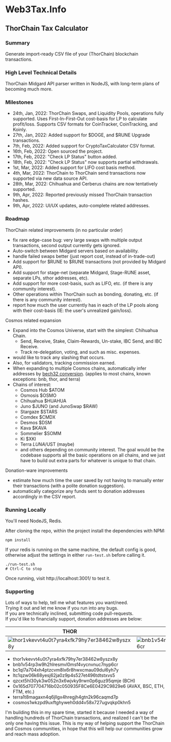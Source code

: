 # Web3Tax.Info #
## ThorChain Tax Calculator ##
### Summary ###
Generate import-ready CSV file of your (ThorChain) blockchain transactions.
### High Level Technical Details ###
ThorChain Midgard API parser written in NodeJS, with long-term plans of becoming much more.
### Milestones ###
* 24th, Jan, 2022: ThorChain Swaps, and Liquidity Pools, operations fully supported.
  Uses First-In-First-Out cost-basis for LP to calculate profit/loss.
  Supports CSV formats for CoinTracker, CoinTracking, and Koinly.
* 27th, Jan, 2022: Added support for $DOGE, and $RUNE Upgrade transactions.
* 7th, Feb, 2022: Added support for CryptoTaxCalculator CSV format.
* 16th, Feb, 2022: Open sourced the project.
* 17th, Feb, 2022: "Check LP Status" button added.
* 18th, Feb, 2022: "Check LP Status" now supports partial withdrawals.
* 1st, Mar, 2022: Added support for LIFO cost basis method.
* 4th, Mar, 2022: ThorChain to ThorChain send transactions now supported via new data source API.
* 28th, Mar, 2022: Chihuahua and Cerberus chains are now tentatively supported.
* 9th, Apr, 2022: Reported previously missed ThorChain transaction hashes.
* 9th, Apr, 2022: UI/UX updates, auto-complete related addresses.
### Roadmap ###
ThorChain related improvements (in no particular order)
* fix rare edge-case bug: very large swaps with multiple output transactions, second output currently gets ignored.
* Auto-switch between Midgard servers based on availability.
* handle failed swaps better (just report cost, instead of in-trade-out)
* Add support for $RUNE to $RUNE transactions (not provided by Midgard API).
* Add support for stage-net (separate Midgard, Stage-RUNE asset, separate LPs, sthor addresses, etc).
* Add support for more cost-basis, such as LIFO, etc. (if there is any community interest).
* Other operations within ThorChain such as bonding, donating, etc. (if there is any community interest).
* report how much the user currently has in each of the LP pools along with their cost-basis (IE: the user's unrealized gain/loss).

Cosmos related expansion
* Expand into the Cosmos Universe, start with the simplest: Chihuahua Chain.
  * Send, Receive, Stake, Claim-Rewards, Un-stake, IBC Send, and IBC Receive.
  * Track re-delegation, voting, and such as misc. expenses.
* would like to track any slashing that occurs.
* Also, for validators, tracking commission earned.
* When expanding to multiple Cosmos chains, automatically infer addresses by
  [bech32 conversion](https://jasbanza.github.io/convert-bech32-address/).
  (applies to most chains, known exceptions: bnb, thor, and terra)
* Chains of interest:
  * Cosmos Hub $ATOM
  * Osmosis $OSMO
  * Chihuahua $HUAHUA
  * Juno $JUNO (and JunoSwap $RAW)
  * Stargaze $STARS
  * Comdex $CMDX
  * Desmos $DSM
  * Kava $KAVA
  * Sommelier $SOMM
  * Ki $XKI
  * Terra $LUNA/$UST (maybe)
  * and others depending on community interest. The goal would be the codebase supports all the basic operations on all
    chains, and we just have to build out extra parts for whatever is unique to that chain.

Donation-ware improvements
* estimate how much time the user saved by not having to manually enter their transactions (with a polite donation suggestion).
* automatically categorize any funds sent to donation addresses accordingly in the CSV report.

### Running Locally ###

You'll need NodeJS, Redis.

After cloning the repo, within the project install the dependencies with NPM:
```
npm install
```

If your redis is running on the same machine, the default config is good, otherwise adjust the settings in either
`run-test.sh` before calling it.
```
./run-test.sh
# Ctrl-C to stop
```

Once running, visit http://localhost:3001/ to test it.

### Supporting ###
Lots of ways to help, tell me what features you want/need.<br/>
Trying it out and let me know if you run into any bugs.<br/>
If you are technically inclined, submitting code pull-requests.<br/>
If you'd like to financially support, donation addresses are below:

| THOR                                                                                  | BNB                                                                                 |
|---------------------------------------------------------------------------------------|-------------------------------------------------------------------------------------|
| ![thor1vkevvt4u0t7yra4xfk79hy7er38462w8yszx8y](https://www.digitaladapt.com/thor.png) | ![bnb1v54rp3w9h2hlresmvl0msf4vycnvnuc7nyp6cr](https://www.digitaladapt.com/bnb.png) |

* thor1vkevvt4u0t7yra4xfk79hy7er38462w8yszx8y
* bnb1v54rp3w9h2hlresmvl0msf4vycnvnuc7nyp6cr
* bc1ql7a704xh4ptzcvm8lx6r8hwxcmau09dul6yh7y
* ltc1qzw06k68yesj62ja0z9p4s527et496tdtstxvs5
* qzcxt5hl30yk3w052n3x6wjvky9rwn0p6guz95qmje (BCH)
* 0x165d707704716b02c050935F8Ce6E0429C9829e6 (AVAX, BSC, ETH, FTM, etc.)
* terra1t8magaxn4q6jllgx4hregjh4gtn2k96caqmd7p
* cosmos1wkzpd9uxftghyweh0dd4v58x727ugvqkp0khn5

I'm building this in my spare time, started it because I needed a way of handling hundreds of ThorChain transactions,
and realized I can't be the only one having this issue. This is my way of helping support the ThorChain and Cosmos
communities, in hope that this will help our communities grow and reach mass adoption.
